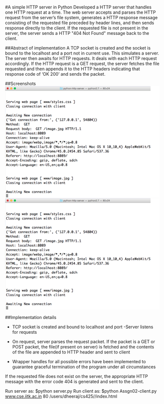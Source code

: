 #A simple HTTP server in Python
Developed a HTTP server that handles one HTTP request at a time. The web server accepts and parses the HTTP request from the server’s file system, generates a HTTP response message consisting of the requested file preceded by header lines, and then sends response directly to the client. If the requested file is not present in the server, the server sends a HTTP "404 Not Found" message back to the client.

##Abstract of implementation
A TCP socket is created and the socket is bound to the localhost
and a port not in current use. This simulates a server. The server then awaits for HTTP requests. It deals with each HTTP request accordingly. If the HTTP request is a GET request, the server fetches the file requested and then appends it to the HTTP headers indicating that response code of ‘OK 200’ and sends the packet.


##Screenshots
![ScreenShot 1](https://github.com/sreekarcheg/CS3041-Computer_Networks/blob/master/ASSIGNMENT-2/ScreenShot1.png?raw=true)
![ScreenShot 2](https://github.com/sreekarcheg/CS3041-Computer_Networks/blob/master/ASSIGNMENT-2/ScreenShot1.png?raw=true)

##Implementation details
- TCP socket is created and bound to localhost and port -Server listens for requests

- On request, server parses the request packet. If the packet is a GET or POST packet, the file(if present on server) is fetched and the contents of the file are appended to HTTP header and sent to client

- Wrapper handles for all possible errors have been implemented to guarantee graceful termination of the program under all circumstances

If the requested file does not exist on the server, the appropriate HTTP message with the error code 404 is generated and sent to the client.

Run server as: $python server.py
Run client as: $python Assgn02-client.py www.cse.iitk.ac.in 80 /users/dheeraj/cs425//index.html